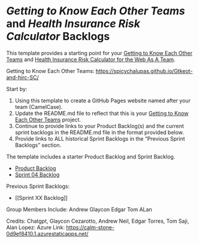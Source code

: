 # *Getting to Know Each Other Teams* and *Health Insurance Risk Calculator* Backlogs 

This template provides a starting point for your [Getting to Know Each Other Teams](https://www.lewisuniversity.org/activity/getting-to-know-each-other-teams) and
[Health Insurance Risk Calculator for the Web As A Team](https://www.lewisuniversity.org/activity/health-risk-calculator-team-web). 

Getting to Know Each Other Teams: https://spicychalupas.github.io/Gtkeot-and-hirc-SC/

Start by:
1. Using this template to create a GitHub Pages website named after your team (CamelCase).
2. Update the README.md file to reflect that this is your [Getting to Know Each Other Teams](https://www.lewisuniversity.org/activity/getting-to-know-each-other-teams) project. 
3. Continue to provide links to your Product Backlog(s) and the current sprint backlogs in the README.md file in the format provided below.
4. Provide links to ALL historical Sprint Backlogs in the “Previous Sprint Backlogs” section.

The template includes a starter Product Backlog and Sprint Backlog.
- [Product Backlog](backlogs/product-backlog.md/)
- [Sprint 04 Backlog](backlogs/sprint-04-backlog.md)

Previous Sprint Backlogs:
- [[Sprint XX Backlog]]


Group Members Include:
Andrew
Glaycon
Edgar
Tom
ALan


Credits: Chatgpt, Glaycon Cezarotto, Andrew Neil, Edgar Torres, Tom Saji, Alan Lopez: Azure Link: https://calm-stone-0d9ef8410.1.azurestaticapps.net/
